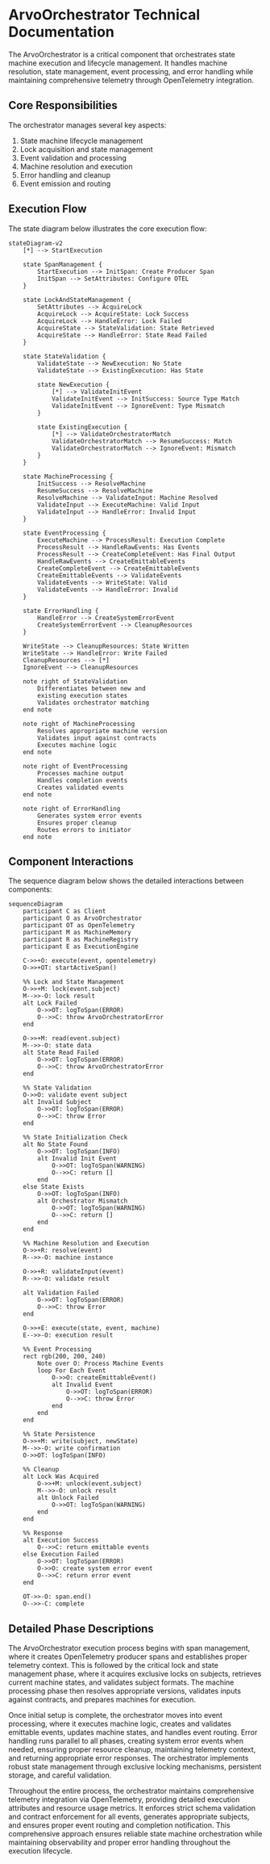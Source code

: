 # ArvoOrchestrator Technical Documentation

The ArvoOrchestrator is a critical component that orchestrates state machine execution and lifecycle management. It handles machine resolution, state management, event processing, and error handling while maintaining comprehensive telemetry through OpenTelemetry integration.

## Core Responsibilities

The orchestrator manages several key aspects:

1. State machine lifecycle management
2. Lock acquisition and state management
3. Event validation and processing
4. Machine resolution and execution
5. Error handling and cleanup
6. Event emission and routing

## Execution Flow

The state diagram below illustrates the core execution flow:

```mermaid
stateDiagram-v2
    [*] --> StartExecution

    state SpanManagement {
        StartExecution --> InitSpan: Create Producer Span
        InitSpan --> SetAttributes: Configure OTEL
    }

    state LockAndStateManagement {
        SetAttributes --> AcquireLock
        AcquireLock --> AcquireState: Lock Success
        AcquireLock --> HandleError: Lock Failed
        AcquireState --> StateValidation: State Retrieved
        AcquireState --> HandleError: State Read Failed
    }

    state StateValidation {
        ValidateState --> NewExecution: No State
        ValidateState --> ExistingExecution: Has State
        
        state NewExecution {
            [*] --> ValidateInitEvent
            ValidateInitEvent --> InitSuccess: Source Type Match
            ValidateInitEvent --> IgnoreEvent: Type Mismatch
        }

        state ExistingExecution {
            [*] --> ValidateOrchestratorMatch
            ValidateOrchestratorMatch --> ResumeSuccess: Match
            ValidateOrchestratorMatch --> IgnoreEvent: Mismatch
        }
    }

    state MachineProcessing {
        InitSuccess --> ResolveMachine
        ResumeSuccess --> ResolveMachine
        ResolveMachine --> ValidateInput: Machine Resolved
        ValidateInput --> ExecuteMachine: Valid Input
        ValidateInput --> HandleError: Invalid Input
    }

    state EventProcessing {
        ExecuteMachine --> ProcessResult: Execution Complete
        ProcessResult --> HandleRawEvents: Has Events
        ProcessResult --> CreateCompleteEvent: Has Final Output
        HandleRawEvents --> CreateEmittableEvents
        CreateCompleteEvent --> CreateEmittableEvents
        CreateEmittableEvents --> ValidateEvents
        ValidateEvents --> WriteState: Valid
        ValidateEvents --> HandleError: Invalid
    }

    state ErrorHandling {
        HandleError --> CreateSystemErrorEvent
        CreateSystemErrorEvent --> CleanupResources
    }

    WriteState --> CleanupResources: State Written
    WriteState --> HandleError: Write Failed
    CleanupResources --> [*]
    IgnoreEvent --> CleanupResources

    note right of StateValidation
        Differentiates between new and
        existing execution states
        Validates orchestrator matching
    end note

    note right of MachineProcessing
        Resolves appropriate machine version
        Validates input against contracts
        Executes machine logic
    end note

    note right of EventProcessing
        Processes machine output
        Handles completion events
        Creates validated events
    end note

    note right of ErrorHandling
        Generates system error events
        Ensures proper cleanup
        Routes errors to initiator
    end note
```

## Component Interactions

The sequence diagram below shows the detailed interactions between components:

```mermaid
sequenceDiagram
    participant C as Client
    participant O as ArvoOrchestrator
    participant OT as OpenTelemetry
    participant M as MachineMemory
    participant R as MachineRegistry
    participant E as ExecutionEngine

    C->>+O: execute(event, opentelemetry)
    O->>+OT: startActiveSpan()
    
    %% Lock and State Management
    O->>+M: lock(event.subject)
    M-->>-O: lock result
    alt Lock Failed
        O->>OT: logToSpan(ERROR)
        O-->>C: throw ArvoOrchestratorError
    end

    O->>+M: read(event.subject)
    M-->>-O: state data
    alt State Read Failed
        O->>OT: logToSpan(ERROR)
        O-->>C: throw ArvoOrchestratorError
    end

    %% State Validation
    O->>O: validate event subject
    alt Invalid Subject
        O->>OT: logToSpan(ERROR)
        O-->>C: throw Error
    end

    %% State Initialization Check
    alt No State Found
        O->>OT: logToSpan(INFO)
        alt Invalid Init Event
            O->>OT: logToSpan(WARNING)
            O-->>C: return []
        end
    else State Exists
        O->>OT: logToSpan(INFO)
        alt Orchestrator Mismatch
            O->>OT: logToSpan(WARNING)
            O-->>C: return []
        end
    end

    %% Machine Resolution and Execution
    O->>+R: resolve(event)
    R-->>-O: machine instance

    O->>+R: validateInput(event)
    R-->>-O: validate result
    
    alt Validation Failed
        O->>OT: logToSpan(ERROR)
        O-->>C: throw Error
    end

    O->>+E: execute(state, event, machine)
    E-->>-O: execution result

    %% Event Processing
    rect rgb(200, 200, 240)
        Note over O: Process Machine Events
        loop For Each Event
            O->>O: createEmittableEvent()
            alt Invalid Event
                O->>OT: logToSpan(ERROR)
                O-->>C: throw Error
            end
        end
    end

    %% State Persistence
    O->>+M: write(subject, newState)
    M-->>-O: write confirmation
    O->>OT: logToSpan(INFO)

    %% Cleanup
    alt Lock Was Acquired
        O->>+M: unlock(event.subject)
        M-->>-O: unlock result
        alt Unlock Failed
            O->>OT: logToSpan(WARNING)
        end
    end

    %% Response
    alt Execution Success
        O-->>C: return emittable events
    else Execution Failed
        O->>OT: logToSpan(ERROR)
        O->>O: create system error event
        O-->>C: return error event
    end

    OT->>-O: span.end()
    O-->>-C: complete
```

## Detailed Phase Descriptions

The ArvoOrchestrator execution process begins with span management, where it creates OpenTelemetry producer spans and establishes proper telemetry context. This is followed by the critical lock and state management phase, where it acquires exclusive locks on subjects, retrieves current machine states, and validates subject formats. The machine processing phase then resolves appropriate versions, validates inputs against contracts, and prepares machines for execution.

Once initial setup is complete, the orchestrator moves into event processing, where it executes machine logic, creates and validates emittable events, updates machine states, and handles event routing. Error handling runs parallel to all phases, creating system error events when needed, ensuring proper resource cleanup, maintaining telemetry context, and returning appropriate error responses. The orchestrator implements robust state management through exclusive locking mechanisms, persistent storage, and careful validation.

Throughout the entire process, the orchestrator maintains comprehensive telemetry integration via OpenTelemetry, providing detailed execution attributes and resource usage metrics. It enforces strict schema validation and contract enforcement for all events, generates appropriate subjects, and ensures proper event routing and completion notification. This comprehensive approach ensures reliable state machine orchestration while maintaining observability and proper error handling throughout the execution lifecycle.
